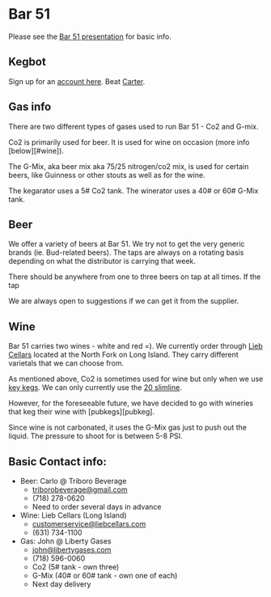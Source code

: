 [bar51-register]: http://kegbot.intranet.1stdibs.com/accounts/register
[bar51-carter]: http://kegbot.intranet.1stdibs.com/drinkers/Carter
[bar51-pres]: https://docs.google.com/a/1stdibs.com/presentation/d/1cEYBJsncye3iwsIeQrHbDHZE5gmJXSiMelHUqIJtlNA/edit?usp=sharing
[lieb]: http://liebcellars.com/]
[keykeg]: http://www.keykeg.com/
[keykeg-20]: http://www.keykeg.com/en/keykeg-20-slimline
[pugkeg]: http://pubkeg.com/

# Bar 51

Please see the [Bar 51 presentation][bar51-pres] for basic info.

## Kegbot

Sign up for an [account here][bar51-register]. Beat [Carter][bar51-carter].
   
## Gas info

There are two different types of gases used to run Bar 51 - Co2 and G-mix.

Co2 is primarily used for beer. It is used for wine on occasion (more info [below][#wine]). 

The G-Mix, aka beer mix aka 75/25 nitrogen/co2 mix, is used for certain beers, like Guinness or other stouts as well as for the wine.

The kegarator uses a 5# Co2 tank. The winerator uses a 40# or 60# G-Mix tank.

## Beer

We offer a variety of beers at Bar 51. We try not to get the very generic brands (ie. Bud-related beers). The taps are always on a rotating basis depending on what the distributor is carrying that week.

There should be anywhere from one to three beers on tap at all times. If the tap 

We are always open to suggestions if we can get it from the supplier.

## Wine

Bar 51 carries two wines - white and red =). We currently order through [Lieb Cellars][lieb] located at the North Fork on Long Island. They carry different varietals that we can choose from. 

As mentioned above, Co2 is sometimes used for wine but only when we use [key kegs][keykeg]. We can only currently use the [20 slimline][keykeg-20].

However, for the foreseeable future, we have decided to go with wineries that keg their wine with [pubkegs][pubkeg].

Since wine is not carbonated, it uses the G-Mix gas just to push out the liquid. The pressure to shoot for is between 5-8 PSI.

## Basic Contact info:

- Beer: Carlo @ Triboro Beverage
    - triborobeverage@gmail.com
    - (718) 278-0620
    - Need to order several days in advance
- Wine: Lieb Cellars (Long Island)
    - customerservice@liebcellars.com
    - (631) 734-1100
- Gas: John @ Liberty Gases
    - john@libertygases.com
    - (718) 596-0060
    - Co2 (5# tank - own three)
    - G-Mix (40# or 60# tank - own one of each)
    - Next day delivery
 
